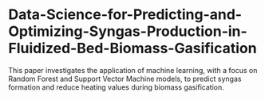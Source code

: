 # Data-Science-for-Predicting-and-Optimizing-Syngas-Production-in-Fluidized-Bed-Biomass-Gasification
This paper investigates the application of machine learning, with a focus on Random Forest and Support Vector Machine models, to predict syngas formation and reduce heating values during biomass gasification.
